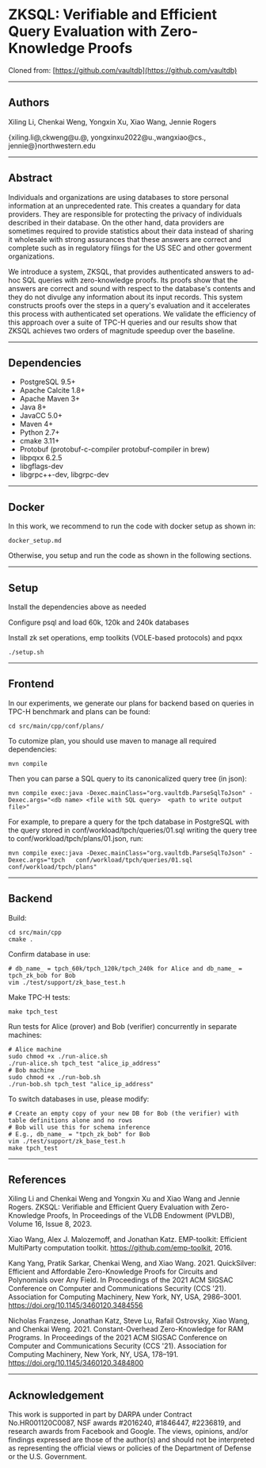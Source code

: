 # ZKSQL: Verifiable and Efficient Query Evaluation with Zero-Knowledge Proofs

Cloned from: [https://github.com/vaultdb](https://github.com/vaultdb)

--------------------------------------------------------------------------------
Authors
--------------------------------------------------------------------------------

Xiling Li, Chenkai Weng, Yongxin Xu, Xiao Wang, Jennie Rogers

{xiling.li@,ckweng@u.@, yongxinxu2022@u.,wangxiao@cs., jennie@}northwestern.edu

--------------------------------------------------------------------------------
Abstract
--------------------------------------------------------------------------------

Individuals and organizations are using databases to store personal information at an unprecedented rate. This creates a quandary for data providers. They are responsible for protecting the privacy of individuals described in their database. On the other hand, data providers are sometimes required to provide statistics about their data instead of sharing it wholesale with strong assurances that these answers are correct and complete such as in regulatory filings for the US SEC and other goverment organizations.  

We introduce a system, ZKSQL, that provides authenticated answers to ad-hoc SQL queries with zero-knowledge proofs. Its proofs show that the answers are correct and sound with respect to the database's contents and they do not divulge any  information about its input records. This system constructs proofs over the steps in a query's evaluation and it accelerates this process with authenticated set operations. We validate the efficiency of this approach over a suite of TPC-H queries and our results show that ZKSQL achieves two orders of magnitude speedup over the baseline.

--------------------------------------------------------------------------------
Dependencies
--------------------------------------------------------------------------------
* PostgreSQL 9.5+
* Apache Calcite 1.8+
* Apache Maven 3+
* Java 8+
* JavaCC 5.0+
* Maven 4+
* Python 2.7+
* cmake 3.11+
* Protobuf (protobuf-c-compiler protobuf-compiler in brew)
* libpqxx 6.2.5
* libgflags-dev
* libgrpc++-dev, libgrpc-dev

--------------------------------------------------------------------------------
Docker 
--------------------------------------------------------------------------------

In this work, we recommend to run the code with docker setup as shown in:
```
docker_setup.md
```
Otherwise, you setup and run the code as shown in the following sections.

--------------------------------------------------------------------------------
Setup
--------------------------------------------------------------------------------

Install the dependencies above as needed

Configure psql and load 60k, 120k and 240k databases

Install zk set operations, emp toolkits (VOLE-based protocols) and pqxx
```
./setup.sh
```
--------------------------------------------------------------------------------
Frontend 
--------------------------------------------------------------------------------

In our experiments, we generate our plans for backend based on queries in TPC-H benchmark and plans can be found:
```
cd src/main/cpp/conf/plans/
```
To cutomize plan, you should use maven to manage all required dependencies:
```
mvn compile
```
Then you can parse a SQL query to its canonicalized query tree (in json):
```
mvn compile exec:java -Dexec.mainClass="org.vaultdb.ParseSqlToJson" -Dexec.args="<db name> <file with SQL query>  <path to write output file>"
```
For example, to prepare a query for the tpch database in PostgreSQL with the query stored in conf/workload/tpch/queries/01.sql writing the query tree to conf/workload/tpch/plans/01.json, run:
```
mvn compile exec:java -Dexec.mainClass="org.vaultdb.ParseSqlToJson" -Dexec.args="tpch   conf/workload/tpch/queries/01.sql  conf/workload/tpch/plans"
```
--------------------------------------------------------------------------------
Backend
--------------------------------------------------------------------------------
Build:
```
cd src/main/cpp
cmake .
```
Confirm database in use:
```
# db_name_ = tpch_60k/tpch_120k/tpch_240k for Alice and db_name_ = tpch_zk_bob for Bob
vim ./test/support/zk_base_test.h
```
Make TPC-H tests:
```
make tpch_test
```
Run tests for Alice (prover) and Bob (verifier) concurrently in separate machines:
```
# Alice machine
sudo chmod +x ./run-alice.sh
./run-alice.sh tpch_test "alice_ip_address"
# Bob machine
sudo chmod +x ./run-bob.sh
./run-bob.sh tpch_test "alice_ip_address"
```
To switch databases in use, please modify:
```
# Create an empty copy of your new DB for Bob (the verifier) with table definitions alone and no rows
# Bob will use this for schema inference
# E.g., db_name_ = "tpch_zk_bob" for Bob
vim ./test/support/zk_base_test.h
make tpch_test
```
--------------------------------------------------------------------------------
References
--------------------------------------------------------------------------------

Xiling Li and Chenkai Weng and Yongxin Xu and Xiao Wang and Jennie Rogers. ZKSQL: Verifiable and Efficient Query Evaluation with Zero-Knowledge Proofs, In Proceedings of the VLDB Endowment (PVLDB), Volume 16, Issue 8, 2023.

Xiao Wang, Alex J. Malozemoff, and Jonathan Katz. EMP-toolkit: Efficient MultiParty computation toolkit. https://github.com/emp-toolkit,  2016. 

Kang Yang, Pratik Sarkar, Chenkai Weng, and Xiao Wang. 2021. QuickSilver: Efficient and Affordable Zero-Knowledge Proofs for Circuits and Polynomials over Any Field. In Proceedings of the 2021 ACM SIGSAC Conference on Computer and Communications Security (CCS '21). Association for Computing Machinery, New York, NY, USA, 2986–3001. https://doi.org/10.1145/3460120.3484556

Nicholas Franzese, Jonathan Katz, Steve Lu, Rafail Ostrovsky, Xiao Wang, and Chenkai Weng. 2021. Constant-Overhead Zero-Knowledge for RAM Programs. In Proceedings of the 2021 ACM SIGSAC Conference on Computer and Communications Security (CCS '21). Association for Computing Machinery, New York, NY, USA, 178–191. https://doi.org/10.1145/3460120.3484800

--------------------------------------------------------------------------------
Acknowledgement
--------------------------------------------------------------------------------

This work is supported in part by DARPA under Contract No.HR001120C0087, NSF awards #2016240, #1846447, #2236819, and research awards from Facebook and Google. The views, opinions, and/or findings expressed are those of the author(s) and should not be interpreted as representing the official views or policies of the Department of Defense or the U.S. Government.
